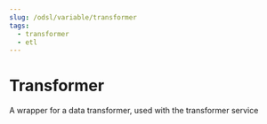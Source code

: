 ```yaml
---
slug: /odsl/variable/transformer
tags:
  - transformer
  - etl
---
```

Transformer
===========================

A wrapper for a data transformer, used with the transformer service
